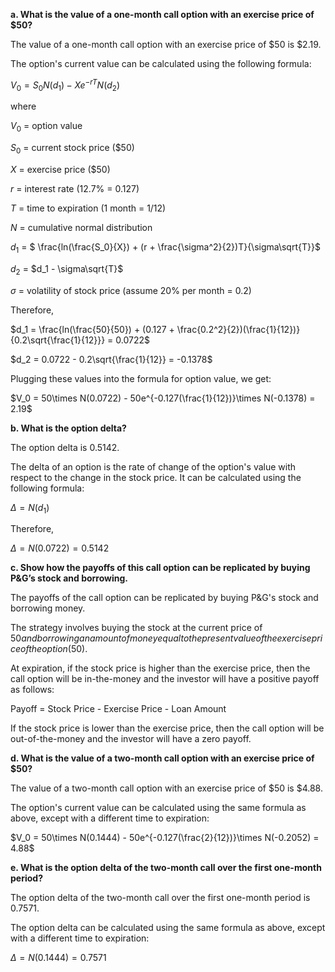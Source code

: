 

**a. What is the value of a one-month call option with an exercise price of $50?**

The value of a one-month call option with an exercise price of $50 is $2.19. 

The option's current value can be calculated using the following formula:

$V_0 = S_0N(d_1) - Xe^{-rT}N(d_2)$

where

$V_0$ = option value

$S_0$ = current stock price ($50)

$X$ = exercise price ($50)

$r$ = interest rate (12.7% = 0.127)

$T$ = time to expiration (1 month = 1/12)

$N$ = cumulative normal distribution

$d_1$ = $ \frac{ln(\frac{S_0}{X}) + (r + \frac{\sigma^2}{2})T}{\sigma\sqrt{T}}$

$d_2$ = $d_1 - \sigma\sqrt{T}$

$\sigma$ = volatility of stock price (assume 20% per month = 0.2)

Therefore,

$d_1 = \frac{ln(\frac{50}{50}) + (0.127 + \frac{0.2^2}{2})(\frac{1}{12})}{0.2\sqrt{\frac{1}{12}}} = 0.0722$

$d_2 = 0.0722 - 0.2\sqrt{\frac{1}{12}} = -0.1378$

Plugging these values into the formula for option value, we get:

$V_0 = 50\times N(0.0722) - 50e^{-0.127(\frac{1}{12})}\times N(-0.1378) = 2.19$

**b. What is the option delta?**

The option delta is 0.5142.

The delta of an option is the rate of change of the option's value with respect to the change in the stock price. It can be calculated using the following formula:

$\Delta = N(d_1)$

Therefore,

$\Delta = N(0.0722) = 0.5142$

**c. Show how the payoffs of this call option can be replicated by buying P&G’s stock and borrowing.**

The payoffs of the call option can be replicated by buying P&G's stock and borrowing money.

The strategy involves buying the stock at the current price of $50 and borrowing an amount of money equal to the present value of the exercise price of the option ($50).

At expiration, if the stock price is higher than the exercise price, then the call option will be in-the-money and the investor will have a positive payoff as follows:

Payoff = Stock Price - Exercise Price - Loan Amount

If the stock price is lower than the exercise price, then the call option will be out-of-the-money and the investor will have a zero payoff.

**d. What is the value of a two-month call option with an exercise price of $50?**

The value of a two-month call option with an exercise price of $50 is $4.88. 

The option's current value can be calculated using the same formula as above, except with a different time to expiration:

$V_0 = 50\times N(0.1444) - 50e^{-0.127(\frac{2}{12})}\times N(-0.2052) = 4.88$

**e. What is the option delta of the two-month call over the first one-month period?**

The option delta of the two-month call over the first one-month period is 0.7571. 

The option delta can be calculated using the same formula as above, except with a different time to expiration:

$\Delta = N(0.1444) = 0.7571$